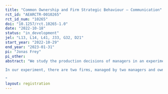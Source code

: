 ```yaml
---
title: "Common Ownership and Firm Strategic Behaviour – Communication"
rct_id: "AEARCTR-0010265"
rct_id_num: "10265"
doi: "10.1257/rct.10265-1.0"
date: "2022-10-18"
status: "in_development"
jel: "L13, L14, L41, J33, G32, D21"
start_year: "2022-10-29"
end_year: "2023-01-31"
pi: "Jonas Frey"
pi_other:
abstract: "We study the production decisions of managers in an experimental Cournot market as a function of the ownership structure of the experimental firms. In this trial, we focus on the role of communication between the shareholders and the managers. This trial is related to previous trials (AEARCTR-0006817 and AEARCTR-0008810).
In our experiment, there are two firms, managed by two managers and owned by two shareholders. Managers choose production quantities. The price in the market depends on the total production of both firms. Subjects play the experiment for multiple rounds. Each shareholder owns either 100% of a single firm and 0% of the other firm (separate ownership) or 50% of each firm (common ownership). Different ownership structures lead to different incentives for the shareholders. With separate ownership, shareholders get the highest payoff if managers maximise their firms profit whereas with common ownership, they get the highest payoff if managers maximise industry wide profit. We want to observe if communication can help shareholders to influence managers to produce the optimal quantity, given the ownership structure, in the absence of financial incentives for managers to do so. 
"
layout: registration
---
```


